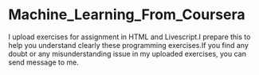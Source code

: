 # Machine_Learning_From_Coursera
I upload exercises for assignment in HTML and Livescript.I prepare this to help you understand clearly these programming exercises.If you find any doubt or any misunderstanding issue in my uploaded exercises, you can send message to me.
